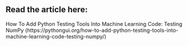 <h2>Read the article here:</h2> 
How To Add Python Testing Tools Into Machine Learning Code: Testing NumPy (https://pythongui.org/how-to-add-python-testing-tools-into-machine-learning-code-testing-numpy/)
